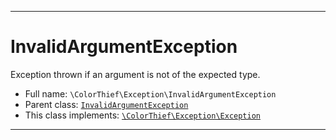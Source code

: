***

# InvalidArgumentException

Exception thrown if an argument is not of the expected type.

* Full name: `\ColorThief\Exception\InvalidArgumentException`
* Parent class: [`InvalidArgumentException`](../../InvalidArgumentException.md)
* This class implements:
  [`\ColorThief\Exception\Exception`](./Exception.md)

***


